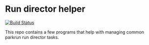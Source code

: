 # Run director helper

[![Build Status](https://travis-ci.com/srabraham/run-director-helper.svg?branch=master)](https://travis-ci.com/srabraham/run-director-helper)

This repo contains a few programs that help with managing common parkrun run director tasks.
